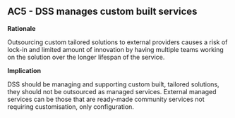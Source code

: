 ## AC5 - DSS manages custom built services

**Rationale**

Outsourcing custom tailored solutions to external providers causes a risk of lock-in and
limited amount of innovation by having multiple teams working on the solution over
the longer lifespan of the service.

**Implication**

DSS should be managing and supporting custom built, tailored solutions, they should not be
outsourced as managed services. External managed services can be those that are ready-made
community services not requiring customisation, only configuration. 
